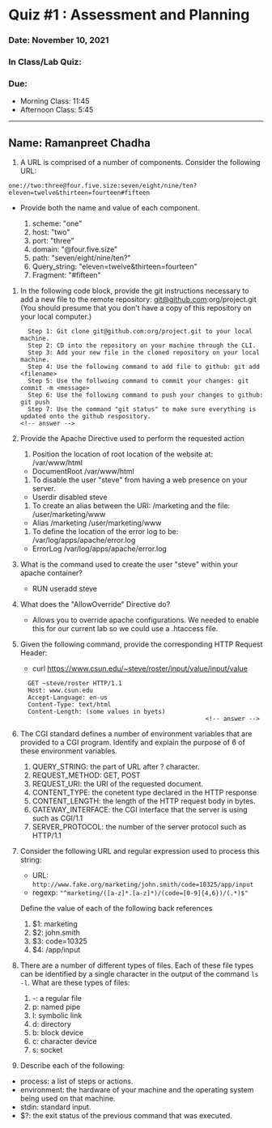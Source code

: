 # Quiz #1 : Assessment and Planning 

### Date: November 10, 2021
### In Class/Lab Quiz:
### Due:
* Morning Class:  11:45
* Afternoon Class: 5:45


---
## Name: Ramanpreet Chadha                                  <!-- answer -->


1. A URL is comprised of a number of components.  Consider the following URL:

  ``one://two:three@four.five.size:seven/eight/nine/ten?eleven=twelve&thirteen=fourteen#fifteen``

  * Provide both the name and value of each component.
    1. scheme: "one"                                    <!-- answer -->
    1. host: "two"                                                 <!-- answer -->
    1. port: "three"                                                 <!-- answer -->
    1. domain: "@four.five.size"                                                 <!-- answer -->
    1. path: "seven/eight/nine/ten?"                                                 <!-- answer -->
    1. Query_string: "eleven=twelve&thirteen=fourteen"                                                 <!-- answer -->
    1. Fragment: "#fifteen"                                                 <!-- answer -->
    
    <!-- Add more lines as needed -->

1. In the following code block, provide the git instructions necessary to add a new file to the remote repository: git@github.com:org/project.git (You should presume that you don't have a copy of this repository on your local computer.)
   ```
     Step 1: Git clone git@github.com:org/project.git to your local machine.
     Step 2: CD into the repository on your machine through the CLI.
     Step 3: Add your new file in the cloned repository on your local machine.
     Step 4: Use the following command to add file to github: git add <filename>
     Step 5: Use the follwoing command to commit your changes: git commit -m <message>
     Step 6: Use the following command to push your changes to github: git push
     Step 7: Use the command "git status" to make sure everything is updated onto the github respository.                                                   <!-- answer -->
   ```
   <!-- You many add any number of lines in the above code block that you need. -->

1. Provide the Apache Directive used to perform the requested action
   1. Position the location of root location of the website at:  /var/www/html
     * DocumentRoot /var/www/html                                                 <!-- answer -->
   1. To disable the user "steve" from having a web presence on your server.
     * Userdir disabled steve                                                  <!-- answer -->
   1. To create an alias between the URI: /marketing and the file: /user/marketing/www
     * Alias /marketing /user/marketing/www                                                 <!-- answer -->
   1. To define the location of the error log to be: /var/log/apps/apache/error.log
     * ErrorLog /var/log/apps/apache/error.log                                                 <!-- answer -->


1. What is the command used to create the user "steve" within your apache container?
    *  RUN useradd steve                                                <!-- answer -->


1. What does the "AllowOverride" Directive do?
    * Allows you to override apache configurations. We needed to enable this for our current lab so we could use a .htaccess file.                                                 <!-- answer -->


1. Given the following command, provide the corresponding HTTP Request Header:
    * curl  https://www.csun.edu/~steve/roster/input/value/input/value
    ```
      GET ~steve/roster HTTP/1.1
      Host: www.csun.edu
      Accept-Language: en-us
      Content-Type: text/html
      Content-Length: (some values in byets)
                                                       <!-- answer -->
    ```                                                      
    <!-- You many add any number of lines in the above code block that you need. -->

1. The CGI standard defines a number of environment variables that are provided to a CGI program.  Identify and explain the purpose of 6 of these environment variables.
   1. QUERY_STRING:  the part of URL after ? character.             <!-- answer -->
   1. REQUEST_METHOD: GET, POST                                                              <!-- answer -->
   1. REQUEST_URI: the URI of the requested document.                                                              <!-- answer -->
   1. CONTENT_TYPE: the conetent type declared in the HTTP response                                                              <!-- answer -->
   1. CONTENT_LENGTH: the length of the HTTP request body in bytes.                                                              <!-- answer -->
   1. GATEWAY_INTERFACE: the CGI interface that the server is using such as CGI/1.1                                                               <!-- answer -->
   1. SERVER_PROTOCOL: the number of the server protocol such as HTTP/1.1                                                               <!-- answer -->


 1. Consider the following URL and regular expression used to process this string:
    * URL:   ``http://www.fake.org/marketing/john.smith/code=10325/app/input``
    * regexp: ``"^marketing/([a-z]*.[a-z]*)/(code=[0-9]{4,6})/(.*)$"``

    Define the value of each of the following back references
    1. $1: marketing                                                          <!-- answer -->
    1. $2: john.smith                                                          <!-- answer -->
    1. $3: code=10325                                                          <!-- answer -->
    1. $4: /app/input                                                          <!-- answer -->

1. There are a number of different types of files.  Each of these file types can be identified by a single character in the output of the command ``ls -l``.  What are these types of files:
   1. -: a regular file
   1. p: named pipe                                                         <!-- answer -->
   1. l: symbolic link                                                         <!-- answer -->
   1. d: directory                                                         <!-- answer -->
   1. b: block device                                                         <!-- answer -->
   1. c: character device                                                         <!-- answer -->
   1. s: socket                                                         <!-- answer -->

1. Describe each of the following:
  - process: a list of steps or actions.                                                     <!-- answer -->
  - environment: the hardware of your machine and the operating system being used on that machine.                                                 <!-- answer -->
  - stdin: standard input.                                                       <!-- answer -->
  - $?:  the exit status of the previous command that was executed.                                                         <!-- answer -->
 
